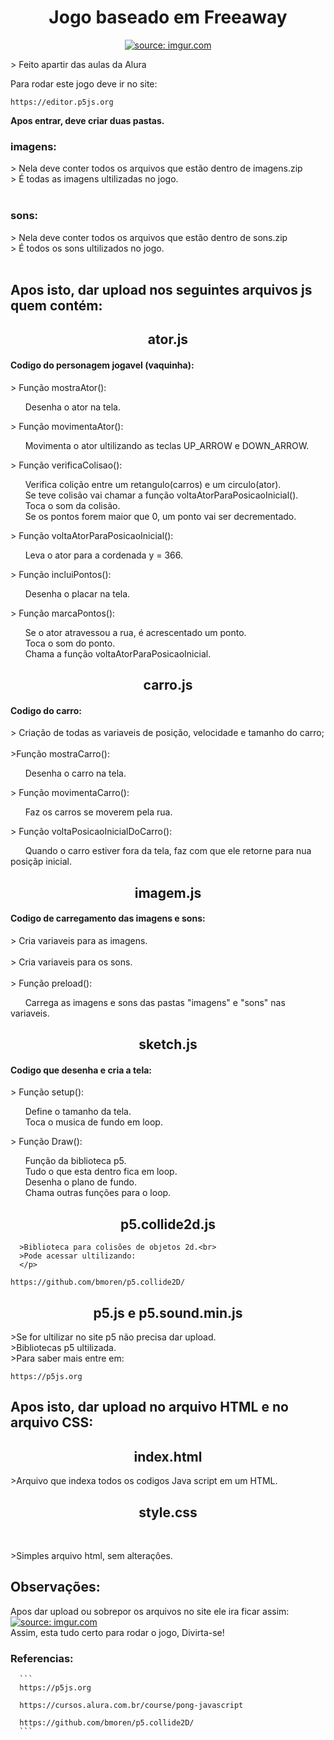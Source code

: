 <html>
<h1 align="center">Jogo baseado em Freeaway</h1>
<p align="center">
<a  href="https://imgur.com/qrK6n95"><img src="https://i.imgur.com/qrK6n95.png" title="source: imgur.com" /></a><br>
</p>
      </html>
> Feito apartir das aulas da Alura

Para rodar este jogo deve ir no site:
```
https://editor.p5js.org
```

**Apos entrar, deve criar duas pastas.**
<html>
<h3>imagens:</h3>
> Nela deve conter todos os arquivos que estão dentro de imagens.zip<br>
> É todas as imagens ultilizadas no jogo. <br><br>

<h3>sons:</h3>
> Nela deve conter todos os arquivos que estão dentro de sons.zip<br>
> É todos os sons ultilizados no jogo.<br><br>

<h2>Apos isto, dar upload nos seguintes arquivos js quem contém:</h2> 
<h2 align="center">ator.js</h2>
<h4>Codigo do personagem jogavel (vaquinha):</h4>
> Função  mostraAtor():<br>
      <p>
      &nbsp;&nbsp;&nbsp;&nbsp;&nbsp;&nbsp;Desenha o ator na tela. <br>
      </p>
> Função movimentaAtor():<br>
      <p>
      &nbsp;&nbsp;&nbsp;&nbsp;&nbsp;&nbsp;Movimenta o ator ultilizando as teclas UP_ARROW e DOWN_ARROW.<br>
      </p>
> Função verificaColisao():<br>
      <p>
      &nbsp;&nbsp;&nbsp;&nbsp;&nbsp;&nbsp;Verifica colição entre um retangulo(carros) e um circulo(ator).<br>
      &nbsp;&nbsp;&nbsp;&nbsp;&nbsp;&nbsp;Se teve colisão vai chamar a função voltaAtorParaPosicaoInicial().<br>
      &nbsp;&nbsp;&nbsp;&nbsp;&nbsp;&nbsp;Toca o som da colisão.<br>
      &nbsp;&nbsp;&nbsp;&nbsp;&nbsp;&nbsp;Se os pontos forem maior que 0, um ponto vai ser decrementado.<br>
      </p>
> Função voltaAtorParaPosicaoInicial():<br>
      <p>
      &nbsp;&nbsp;&nbsp;&nbsp;&nbsp;&nbsp;Leva o ator para a cordenada y = 366.<br>
      </p>
> Função incluiPontos():<br>
      <p>
      &nbsp;&nbsp;&nbsp;&nbsp;&nbsp;&nbsp;Desenha o placar na tela.<br>
      </p>
> Função marcaPontos():<br>
      <p>
      &nbsp;&nbsp;&nbsp;&nbsp;&nbsp;&nbsp;Se o ator atravessou a rua, é acrescentado um ponto.<br>
      &nbsp;&nbsp;&nbsp;&nbsp;&nbsp;&nbsp;Toca o som do ponto.<br>
      &nbsp;&nbsp;&nbsp;&nbsp;&nbsp;&nbsp;Chama a função voltaAtorParaPosicaoInicial.<br>
      </p>
<h2 align="center">carro.js</h2>
<h4>Codigo do carro:</h4>
> Criação de todas as variaveis de posição, velocidade e tamanho do carro;<br><br>
>Função mostraCarro():<br>
      <p>
      &nbsp;&nbsp;&nbsp;&nbsp;&nbsp;&nbsp;Desenha o carro na tela.<br>
      </p>
> Função movimentaCarro():<br>
      <p>
      &nbsp;&nbsp;&nbsp;&nbsp;&nbsp;&nbsp;Faz os carros se moverem pela rua.<br>
      </p>
> Função voltaPosicaoInicialDoCarro():<br>
      <p>
      &nbsp;&nbsp;&nbsp;&nbsp;&nbsp;&nbsp;Quando o carro estiver fora da tela, faz com que ele retorne para nua posiçãp inicial.<br>
      </p>
<h2 align="center">imagem.js</h2>
<h4>Codigo de carregamento das imagens e sons:</h4>
> Cria variaveis para as imagens.<br><br>
> Cria variaveis para os sons.<br><br>
> Função preload():<br>
      <p>
      &nbsp;&nbsp;&nbsp;&nbsp;&nbsp;&nbsp;Carrega as imagens e sons das pastas "imagens" e "sons" nas variaveis.<br>
      </p>
<h2 align="center">sketch.js</h2>
<h4>Codigo que desenha e cria a tela:</h4>
> Função setup():<br>
      <p>
      &nbsp;&nbsp;&nbsp;&nbsp;&nbsp;&nbsp;Define o tamanho da tela.<br>
      &nbsp;&nbsp;&nbsp;&nbsp;&nbsp;&nbsp;Toca o musica de fundo em loop.<br>
      </p>
> Função Draw():<br>
      <p>
      &nbsp;&nbsp;&nbsp;&nbsp;&nbsp;&nbsp;Função da biblioteca p5.<br>
      &nbsp;&nbsp;&nbsp;&nbsp;&nbsp;&nbsp;Tudo o que esta dentro fica em loop.<br>
      &nbsp;&nbsp;&nbsp;&nbsp;&nbsp;&nbsp;Desenha o plano de fundo.<br>
      &nbsp;&nbsp;&nbsp;&nbsp;&nbsp;&nbsp;Chama outras funções para o loop.<br>
      </p>
<h2 align="center">p5.collide2d.js</h2>
      <p>
      
      >Biblioteca para colisões de objetos 2d.<br>
      >Pode acessar ultilizando:
      </p>
   </html>   

```
https://github.com/bmoren/p5.collide2D/
```
<html>
      <h2 align="center">p5.js e p5.sound.min.js</h2>
      <p>
            >Se for ultilizar no site p5 não precisa dar upload.<br>
            >Bibliotecas p5 ultilizada.<br>
            >Para saber mais entre em:
      </p>
</html>

```
https://p5js.org
```

<html>
      <h2>Apos isto, dar upload no arquivo HTML e no arquivo CSS:</h2>
      <h2 align="center">index.html</h2>
      <p>
            >Arquivo que indexa todos os codigos Java script em um HTML.<br>
      </p>
      <h2 align="center">style.css</h2><br>
      <p>
            >Simples arquivo html, sem alteraçôes.<br>
      </p>
      <h2>Observações:</h2>
      <p>
            Apos dar upload ou sobrepor os arquivos no site ele ira ficar assim:<br>
            <a href="https://imgur.com/ABND0jj"><img src="https://i.imgur.com/ABND0jj.png" title="source: imgur.com" /></a><br>
            Assim, esta tudo certo para rodar o jogo, Divirta-se!<br>
      </p>
      <h3>Referencias:</h3>
</html>
      
      ```
      https://p5js.org

      https://cursos.alura.com.br/course/pong-javascript

      https://github.com/bmoren/p5.collide2D/
      ```
      
      
      

